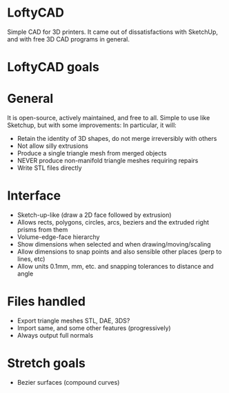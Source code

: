 # LoftyCAD
Simple CAD for 3D printers. It came out of dissatisfactions with SketchUp, and with free 3D CAD programs in general.

# LoftyCAD goals
# General
It is open-source, actively maintained, and free to all.
Simple to use like Sketchup, but with some improvements:
In particular, it will:
- Retain the identity of 3D shapes, do not merge irreversibly with others
- Not allow silly extrusions
- Produce a single triangle mesh from merged objects
- NEVER produce non-manifold triangle meshes requiring repairs
- Write STL files directly

# Interface
- Sketch-up-like (draw a 2D face followed by extrusion)
- Allows rects, polygons, circles, arcs, beziers and the extruded right prisms from them
- Volume-edge-face hierarchy
- Show dimensions when selected and when drawing/moving/scaling
- Allow dimensions to snap points and also sensible other places (perp to lines, etc)
- Allow units 0.1mm, mm, etc. and snapping tolerances to distance and angle

# Files handled
- Export triangle meshes STL, DAE, 3DS?
- Import same, and some other features (progressively)
- Always output full normals

# Stretch goals
- Bezier surfaces (compound curves)

